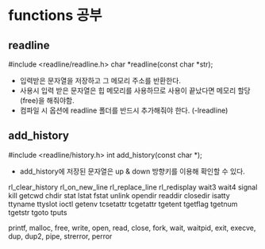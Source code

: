 # functions 공부

## readline

#include <readline/readline.h>
char *readline(const char *str);
- 입력받은 문자열을 저장하고 그 메모리 주소를 반환한다.
- 사용시 입력 받은 문자열은 힙 메모리를 사용하므로 사용이 끝났다면 메모리 할당(free)을 해줘야함.
- 컴파일 시 옵션에 readline 폴더를 반드시 추가해줘야 한다. (-lreadline)

## add_history
#include <readline/history.h>
int	add_history(const char *);
- add_history에 저장된 문자열은 up & down 방향키를 이용해 확인할 수 있다.

rl_clear_history
rl_on_new_line
rl_replace_line
rl_redisplay
wait3
wait4
signal
kill
getcwd
chdir
stat
lstat
fstat
unlink
opendir
readdir
closedir
isatty
ttyname
ttyslot
ioctl
getenv
tcsetattr
tcgetattr
tgetent
tgetflag
tgetnum
tgetstr
tgoto
tputs

printf, malloc, free, write, open, read, close, fork, wait, waitpid, exit, execve, dup, dup2, pipe, strerror, perror